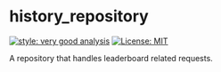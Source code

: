 # history_repository

[![style: very good analysis][very_good_analysis_badge]][very_good_analysis_link]
[![License: MIT][license_badge]][license_link]

A repository that handles leaderboard related requests.

[license_badge]: https://img.shields.io/badge/license-MIT-blue.svg
[license_link]: https://opensource.org/licenses/MIT
[very_good_analysis_badge]: https://img.shields.io/badge/style-very_good_analysis-B22C89.svg
[very_good_analysis_link]: https://pub.dev/packages/very_good_analysis